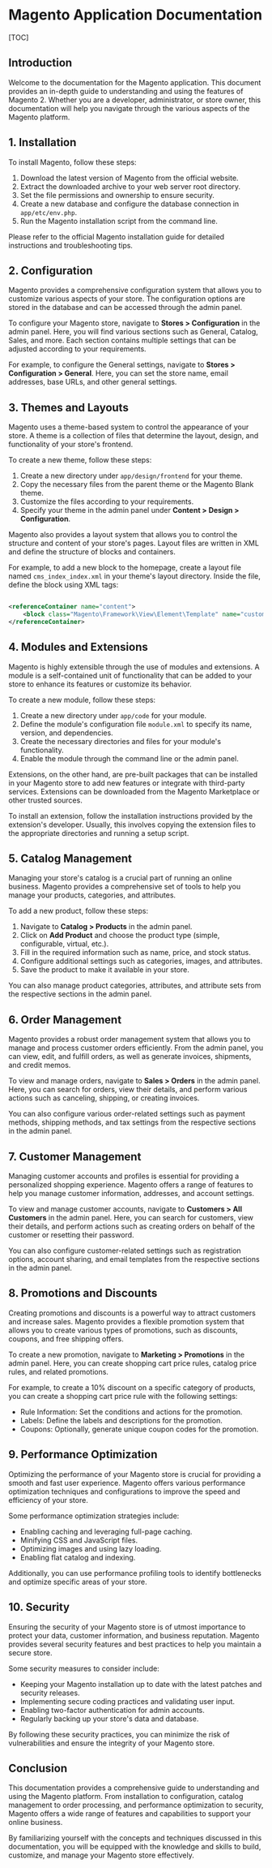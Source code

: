 # Magento Application Documentation

[TOC]

## Introduction

Welcome to the documentation for the Magento application. This document provides an in-depth guide to understanding and
using the features of Magento 2. Whether you are a developer, administrator, or store owner, this documentation will
help you navigate through the various aspects of the Magento platform.

## 1. Installation

To install Magento, follow these steps:

1. Download the latest version of Magento from the official website.
2. Extract the downloaded archive to your web server root directory.
3. Set the file permissions and ownership to ensure security.
4. Create a new database and configure the database connection in `app/etc/env.php`.
5. Run the Magento installation script from the command line.

Please refer to the official Magento installation guide for detailed instructions and troubleshooting tips.

## 2. Configuration

Magento provides a comprehensive configuration system that allows you to customize various aspects of your store. The
configuration options are stored in the database and can be accessed through the admin panel.

To configure your Magento store, navigate to **Stores > Configuration** in the admin panel. Here, you will find various
sections such as General, Catalog, Sales, and more. Each section contains multiple settings that can be adjusted
according to your requirements.

For example, to configure the General settings, navigate to **Stores > Configuration > General**. Here, you can set the
store name, email addresses, base URLs, and other general settings.

## 3. Themes and Layouts

Magento uses a theme-based system to control the appearance of your store. A theme is a collection of files that
determine the layout, design, and functionality of your store's frontend.

To create a new theme, follow these steps:

1. Create a new directory under `app/design/frontend` for your theme.
2. Copy the necessary files from the parent theme or the Magento Blank theme.
3. Customize the files according to your requirements.
4. Specify your theme in the admin panel under **Content > Design > Configuration**.

Magento also provides a layout system that allows you to control the structure and content of your store's pages. Layout
files are written in XML and define the structure of blocks and containers.

For example, to add a new block to the homepage, create a layout file named `cms_index_index.xml` in your theme's layout
directory. Inside the file, define the block using XML tags:

```xml

<referenceContainer name="content">
    <block class="Magento\Framework\View\Element\Template" name="custom.block" template="custom_block.phtml"/>
</referenceContainer>
```

## 4. Modules and Extensions

Magento is highly extensible through the use of modules and extensions. A module is a self-contained unit of
functionality that can be added to your store to enhance its features or customize its behavior.

To create a new module, follow these steps:

1. Create a new directory under `app/code` for your module.
2. Define the module's configuration file `module.xml` to specify its name, version, and dependencies.
3. Create the necessary directories and files for your module's functionality.
4. Enable the module through the command line or the admin panel.

Extensions, on the other hand, are pre-built packages that can be installed in your Magento store to add new features or
integrate with third-party services. Extensions can be downloaded from the Magento Marketplace or other trusted sources.

To install an extension, follow the installation instructions provided by the extension's developer. Usually, this
involves copying the extension files to the appropriate directories and running a setup script.

## 5. Catalog Management

Managing your store's catalog is a crucial part of running an online business. Magento provides a comprehensive set of
tools to help you manage your products, categories, and attributes.

To add a new product, follow these steps:

1. Navigate to **Catalog > Products** in the admin panel.
2. Click on **Add Product** and choose the product type (simple, configurable, virtual, etc.).
3. Fill in the required information such as name, price, and stock status.
4. Configure additional settings such as categories, images, and attributes.
5. Save the product to make it available in your store.

You can also manage product categories, attributes, and attribute sets from the respective sections in the admin panel.

## 6. Order Management

Magento provides a robust order management system that allows you to manage and process customer orders efficiently.
From the admin panel, you can view, edit, and fulfill orders, as well as generate invoices, shipments, and credit memos.

To view and manage orders, navigate to **Sales > Orders** in the admin panel. Here, you can search for orders, view
their details, and perform various actions such as canceling, shipping, or creating invoices.

You can also configure various order-related settings such as payment methods, shipping methods, and tax settings from
the respective sections in the admin panel.

## 7. Customer Management

Managing customer accounts and profiles is essential for providing a personalized shopping experience. Magento offers a
range of features to help you manage customer information, addresses, and account settings.

To view and manage customer accounts, navigate to **Customers > All Customers** in the admin panel. Here, you can search
for customers, view their details, and perform actions such as creating orders on behalf of the customer or resetting
their password.

You can also configure customer-related settings such as registration options, account sharing, and email templates from
the respective sections in the admin panel.

## 8. Promotions and Discounts

Creating promotions and discounts is a powerful way to attract customers and increase sales. Magento provides a flexible
promotion system that allows you to create various types of promotions, such as discounts, coupons, and free shipping
offers.

To create a new promotion, navigate to **Marketing > Promotions** in the admin panel. Here, you can create shopping cart
price rules, catalog price rules, and related promotions.

For example, to create a 10% discount on a specific category of products, you can create a shopping cart price rule with
the following settings:

- Rule Information: Set the conditions and actions for the promotion.
- Labels: Define the labels and descriptions for the promotion.
- Coupons: Optionally, generate unique coupon codes for the promotion.

## 9. Performance Optimization

Optimizing the performance of your Magento store is crucial for providing a smooth and fast user experience. Magento
offers various performance optimization techniques and configurations to improve the speed and efficiency of your store.

Some performance optimization strategies include:

- Enabling caching and leveraging full-page caching.
- Minifying CSS and JavaScript files.
- Optimizing images and using lazy loading.
- Enabling flat catalog and indexing.

Additionally, you can use performance profiling tools to identify bottlenecks and optimize specific areas of your store.

## 10. Security

Ensuring the security of your Magento store is of utmost importance to protect your data, customer information, and
business reputation. Magento provides several security features and best practices to help you maintain a secure store.

Some security measures to consider include:

- Keeping your Magento installation up to date with the latest patches and security releases.
- Implementing secure coding practices and validating user input.
- Enabling two-factor authentication for admin accounts.
- Regularly backing up your store's data and database.

By following these security practices, you can minimize the risk of vulnerabilities and ensure the integrity of your
Magento store.

## Conclusion

This documentation provides a comprehensive guide to understanding and using the Magento platform. From installation to
configuration, catalog management to order processing, and performance optimization to security, Magento offers a wide
range of features and capabilities to support your online business.

By familiarizing yourself with the concepts and techniques discussed in this documentation, you will be equipped with
the knowledge and skills to build, customize, and manage your Magento store effectively.
